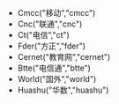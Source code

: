 - Cmcc("移动","cmcc")
- Cnc("联通","cnc")
- Ct("电信","ct")
- Fder("方正","fder")
- Cernet("教育网","cernet")
- Btte("电信通","btte")
- World("国外","world")
- Huashu("华数","huashu")
